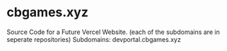 # cbgames.xyz
Source Code for a Future Vercel Website. (each of the subdomains are in seperate repositories) Subdomains: devportal.cbgames.xyz

